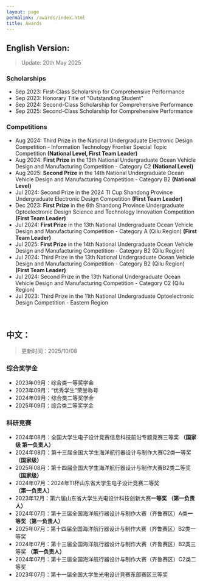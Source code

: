 ```yaml
---
layout: page
permalink: /awards/index.html
title: Awards
---
```

## English Version:
> Update: 20th May 2025

### Scholarships

- Sep 2023: First-Class Scholarship for Comprehensive Performance
- Sep 2023: Honorary Title of "Outstanding Student"
- Sep 2024: Second-Class Scholarship for Comprehensive Performance
- Sep 2025: Second-Class Scholarship for Comprehensive Performance<br>

### Competitions

- Aug 2024: Third Prize in the National Undergraduate Electronic Design Competition - Information Technology Frontier Special Topic Competition **(National Level, First Team Leader)**
- Aug 2024: **First Prize** in the 13th National Undergraduate Ocean Vehicle Design and Manufacturing Competition - Category C2 **(National Level)**
- Aug 2025: **Second Prize** in the 14th National Undergraduate Ocean Vehicle Design and Manufacturing Competition - Category B2 **(National Level)**
- Jul 2024: Second Prize in the 2024 TI Cup Shandong Province Undergraduate Electronic Design Competition **(First Team Leader)**
- Dec 2023: **First Prize** in the 6th Shandong Province Undergraduate Optoelectronic Design Science and Technology Innovation Competition **(First Team Leader)**
- Jul 2024: **First Prize** in the 13th National Undergraduate Ocean Vehicle Design and Manufacturing Competition - Category A (Qilu Region) **(First Team Leader)**
- Jul 2025: **First Prize** in the 14th National Undergraduate Ocean Vehicle Design and Manufacturing Competition - Category B2 (Qilu Region)
- Jul 2024: Third Prize in the 13th National Undergraduate Ocean Vehicle Design and Manufacturing Competition - Category B2 (Qilu Region) **(First Team Leader)**
- Jul 2024: Second Prize in the 13th National Undergraduate Ocean Vehicle Design and Manufacturing Competition - Category C2 (Qilu Region)
- Jul 2023: Third Prize in the 11th National Undergraduate Optoelectronic Design Competition - Eastern Region<br>

<br>

## 中文：

> 更新时间：2025/10/08 

### 综合奖学金

- 2023年09月：综合类一等奖学金
- 2023年09月：“优秀学生”荣誉称号
- 2024年09月：综合类二等奖学金
- 2025年09月：综合类二等奖学金<br>

### 科研竞赛

- 2024年08月：全国大学生电子设计竞赛信息科技前沿专题竞赛三等奖 **（国家级 第一负责人）**
- 2024年08月：第十三届全国大学生海洋航行器设计与制作大赛C2类一等奖 **（国家级）**
- 2025年08月：第十四届全国大学生海洋航行器设计与制作大赛B2类二等奖 **（国家级）**
- 2024年07月：2024年TI杯山东省大学生电子设计竞赛二等奖 **（第一负责人）**
- 2023年12月：第六届山东省大学生光电设计科技创新大赛**一等奖 （第一负责人）**
- 2024年07月：第十三届全国海洋航行器设计与制作大赛（齐鲁赛区）A类**一等奖（第一负责人）**
- 2025年07月：第十四届全国海洋航行器设计与制作大赛（齐鲁赛区）B2类一等奖
- 2024年07月：第十三届全国海洋航行器设计与制作大赛（齐鲁赛区）B2类三等奖 **（第一负责人）**
- 2024年07月：第十三届全国海洋航行器设计与制作大赛（齐鲁赛区）C2类二等奖
- 2023年07月：第十一届全国大学生光电设计竞赛东部赛区三等奖<br>
